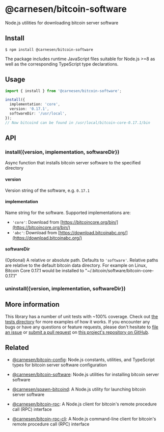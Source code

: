 # @carnesen/bitcoin-software

Node.js utilities for downloading bitcoin server software

## Install
```
$ npm install @carnesen/bitcoin-software
```
The package includes runtime JavaScript files suitable for Node.js >=8 as well as the corresponding TypeScript type declarations.

## Usage

```ts
import { install } from '@carnesen/bitcoin-software';

install({
  implementation: 'core',
  version: '0.17.1',
  softwareDir: '/usr/local',
});
// Now bitcoind can be found in /usr/local/bitcoin-core-0.17.1/bin
```

## API
### install({version, implementation, softwareDir})
Async function that installs bitcoin server software to the specified directory
#### version
Version string of the software, e.g. `0.17.1`
#### implementation
Name string for the software. Supported implementations are:
- `'core'`: Download from [https://bitcoincore.org/bin/](https://bitcoincore.org/bin/)
- `'abc'`: Download from [https://download.bitcoinabc.org/](https://download.bitcoinabc.org/)
#### softwareDir
(Optional) A relative or absolute path. Defaults to `'software'`. Relative paths are relative to the default bitcoin data directory. For example on Linux, Bitcoin Core 0.17.1 would be installed to "~/.bitcoin/software/bitcoin-core-0.17.1"
### uninstall({version, implementation, softwareDir})

## More information
This library has a number of unit tests with ~100% coverage. Check out [the tests directory](src/__tests__) for more examples of how it works. If you encounter any bugs or have any questions or feature requests, please don't hesitate to [file an issue](https://github.com/carnesen/bitcoin-software/issues/new) or [submit a pull request](https://github.com/carnesen/bitcoin-software/compare) on [this project's repository on GitHub](https://github.com/carnesen/bitcoin-software).

## Related
- [@carnesen/bitcoin-config](https://github.com/carnesen/bitcoin-config): Node.js constants, utilities, and TypeScript types for bitcoin server software configuration

- [@carnesen/bitcoin-software](https://github.com/carnesen/bitcoin-core): Node.js utilities for installing bitcoin server software

- [@carnesen/spawn-bitcoind](https://github.com/carnesen/spawn-bitcoind): A Node.js utility for launching bitcoin server software

- [@carnesen/bitcoin-rpc](https://github.com/carnesen/bitcoin-rpc): A Node.js client for bitcoin's remote procedure call (RPC) interface

- [@carnesen/bitcoin-rpc-cli](https://github.com/carnesen/bitcoin-rpc): A Node.js command-line client for bitcoin's remote procedure call (RPC) interface

